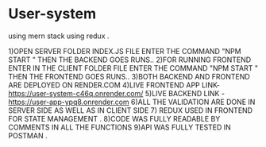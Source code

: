 # User-system
using mern stack using redux .


1)OPEN SERVER FOLDER INDEX.JS FILE ENTER THE COMMAND "NPM START "    THEN THE BACKEND GOES RUNS..
2)FOR RUNNING FRONTEND  ENTER IN THE CLIENT FOLDER FILE ENTER THE COMMAND "NPM START "  THEN THE FRONTEND GOES RUNS..
3)BOTH BACKEND AND FRONTEND ARE DEPLOYED ON RENDER.COM
4)LIVE FRONTEND APP LINK-https://user-system-c46q.onrender.com/
5)LIVE BACKEND LINK -https://user-app-ypq8.onrender.com
6)ALL THE VALIDATION ARE DONE IN SERVER SIDE AS WELL AS IN CLIENT SIDE 
7) REDUX USED IN FRONTEND FOR STATE MANAGEMENT .
8)CODE WAS FULLY READABLE BY COMMENTS IN ALL THE FUNCTIONS 
9)API WAS FULLY TESTED IN POSTMAN .



 
